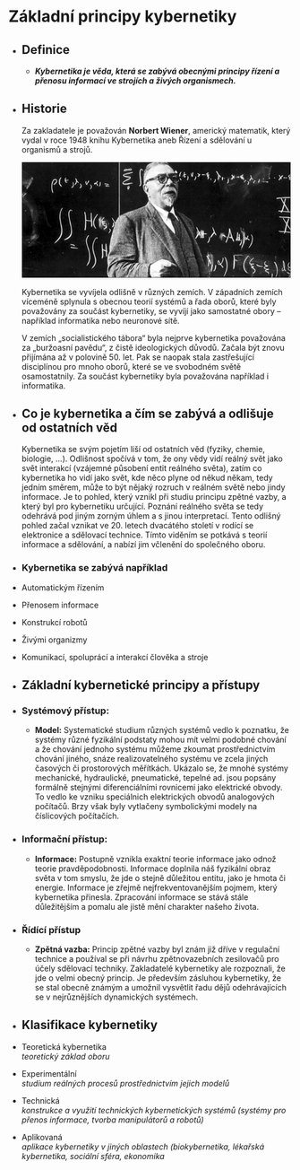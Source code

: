 # Základní principy kybernetiky
- ## Definice
  *  ***Kybernetika je věda, která se zabývá obecnými principy řízení a přenosu informací ve strojích a živých organismech.***
- ## Historie
  
  Za zakladatele je považován **Norbert Wiener**, americký matematik, který vydal v roce 1948 knihu Kybernetika aneb Řízení a sdělování u organismů a strojů.
  
  ![KUZ520495_mrscience.jpg](../assets/KUZ520495_mrscience_1733429763386_0.jpg) 
  
  Kybernetika se vyvíjela odlišně v různých zemích. V západních zemích víceméně splynula s obecnou teorií systémů a řada oborů, které byly považovány za součást kybernetiky, se vyvíjí jako samostatné obory – například informatika nebo neuronové sítě.
  
  V zemích „socialistického tábora“ byla nejprve kybernetika považována za „buržoasní pavědu“, z čistě ideologických důvodů. Začala být znovu přijímána až v polovině 50. let. Pak se naopak stala zastřešující disciplínou pro mnoho oborů, které se ve svobodném světě osamostatnily. Za součást kybernetiky byla považována například i informatika.
- ## Co je kybernetika a čím se zabývá a odlišuje od ostatních věd
  
  Kybernetika se svým pojetím liší od ostatních věd (fyziky, chemie, biologie, ...). Odlišnost spočívá v tom, že ony vědy vidí reálný svět jako svět interakcí (vzájemné působení entit reálného světa), zatím co kybernetika ho vidí jako svět, kde něco plyne od někud někam, tedy jedním směrem, může to být nějaký rozruch v reálném světě nebo jindy informace. Je to pohled, který vznikl při studiu principu zpětné vazby, a který byl pro kybernetiku určující. Poznání reálného světa se tedy odehrává pod jiným zorným úhlem a s jinou interpretací. Tento odlišný pohled začal vznikat ve 20. letech dvacátého století v rodící se elektronice a sdělovací technice. Tímto viděním se potkává s teorií informace a sdělování, a nabízí jim včlenění do společného oboru.
- ### Kybernetika se zabývá například
- Automatickým řízením
- Přenosem informace
- Konstrukcí robotů
- Živými organizmy
- Komunikací, spoluprácí a interakcí člověka a stroje
- ## Základní kybernetické principy a přístupy
- ### Systémový přístup:
  
  * **Model:** Systematické studium různých systémů vedlo k poznatku, že systémy různé fyzikální podstaty mohou mít velmi podobné chování a že chování jednoho systému můžeme zkoumat prostřednictvím chování jiného, snáze realizovatelného systému ve zcela jiných časových či prostorových měřítkách. Ukázalo se, že mnohé systémy mechanické, hydraulické, pneumatické, tepelné ad. jsou popsány formálně stejnými diferenciálními rovnicemi jako elektrické obvody. To vedlo ke vzniku speciálnich elektrických obvodů analogových počítačů. Brzy však byly vytlačeny symbolickými modely na číslicových počítačích.
- ### Informační přístup:
  
  * **Informace:** Postupně vznikla exaktní teorie informace jako odnož teorie pravděpodobnosti. Informace doplnila náš fyzikální obraz světa v tom smyslu, že jde o stejně důležitou entitu, jako je hmota či energie. Informace je zřejmě nejfrekventovanějším pojmem, který kybernetika přinesla. Zpracování informace se stává stále důležitějším a pomalu ale jistě mění charakter našeho života.
- ### Řídící přístup
  
  * **Zpětná vazba:** Princip zpětné vazby byl znám již dříve v regulační technice a používal se při návrhu zpětnovazebních zesilovačů pro účely sdělovací techniky. Zakladatelé kybernetiky ale rozpoznali, že jde o velmi obecný princip. Je především zásluhou kybernetiky, že se stal obecně známým a umožnil vysvětlit řadu dějů odehrávajících se v nejrůznějších dynamických systémech.
- ## Klasifikace kybernetiky
- Teoretická kybernetika  
  *teoretický základ oboru*
- Experimentální  
  *studium reálných procesů prostřednictvím jejich modelů*
- Technická  
  *konstrukce a využití technických kybernetických systémů (systémy pro přenos informace, tvorba manipulátorů a robotů)*
- Aplikovaná  
  *aplikace kybernetiky v jiných oblastech (biokybernetika, lékařská kybernetika, sociální sféra, ekonomika*